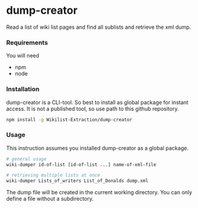 # dump-creator
Read a list of wiki list pages and find all sublists and retrieve the xml dump.

### Requirements

You will need
- npm
- node

### Installation

dump-creator is a CLI-tool. So best to install as global package for instant access.
It is not a published tool, so use path to this github repository.

```bash
npm install -g Wikilist-Extraction/dump-creator
```

### Usage

This instruction assumes you installed dump-creator as a global package.

```bash
# general usage
wiki-dumper id-of-list [id-of-list ...] name-of-xml-file

# retrieving multiple lists at once
wiki-dumper Lists_of_writers List_of_Donalds dump.xml
```

The dump file will be created in the current working directory. You can only define a file without a subdirectory.
